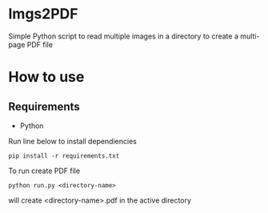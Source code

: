 # Imgs2PDF

Simple Python script to read multiple images in a directory to create a multi-page PDF file

# How to use

## Requirements

- Python

Run line below to install dependiencies

```
pip install -r requirements.txt
```

To run create PDF file

```
python run.py <directory-name>
```

will create \<directory-name>.pdf in the active directory
